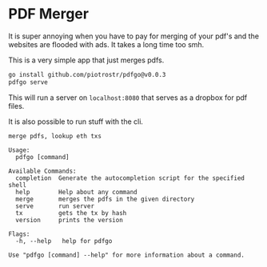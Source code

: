 # PDF Merger

It is super annoying when you have to pay for merging of your pdf's and the
websites are flooded with ads. It takes a long time too smh.

This is a very simple app that just merges pdfs.

```bash
go install github.com/piotrostr/pdfgo@v0.0.3
pdfgo serve
```

This will run a server on `localhost:8080` that serves as a dropbox for pdf files.

It is also possible to run stuff with the cli.

```cli
merge pdfs, lookup eth txs

Usage:
  pdfgo [command]

Available Commands:
  completion  Generate the autocompletion script for the specified shell
  help        Help about any command
  merge       merges the pdfs in the given directory
  serve       run server
  tx          gets the tx by hash
  version     prints the version

Flags:
  -h, --help   help for pdfgo

Use "pdfgo [command] --help" for more information about a command.
```
